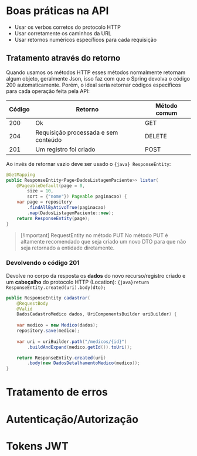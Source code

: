 # Boas práticas na API

- Usar os verbos corretos do protocolo HTTP
- Usar corretamente os caminhos da URL
- Usar retornos numéricos específicos para cada requisição

## Tratamento através do retorno

Quando usamos os métodos HTTP esses métodos normalmente retornam algum objeto, geralmente Json, isso faz com que o Spring devolva o código 200 automaticamente. Porém, o ideal seria retornar códigos específicos para cada operação feita pela API:


| Código | Retorno                              | Método comum |
| ------ | ------------------------------------ | ------------ |
| 200    | Ok                                   | GET          |
| 204    | Requisição processada e sem conteúdo | DELETE       |
| 201    | Um registro foi criado               | POST         |

Ao invés de retornar vazio deve ser usado o `{java} ResponseEntity`:

```java title:"Requisição GET" 
@GetMapping  
public ResponseEntity<Page<DadosListagemPaciente>> listar(
	@PageableDefault(page = 0,
		size = 10,
		sort = {"nome"}) Pageable paginacao) {  
    var page = repository
	    .findAllByAtivoTrue(paginacao)
	    .map(DadosListagemPaciente::new);
	return ResponseEntity(page);
}
```


> [!Important] RequestEntity no método PUT
> No método PUT é altamente recomendado que seja criado um novo DTO para que não seja retornado a entidade diretamente.

### Devolvendo o código 201

Devolve no corpo da resposta os **dados** do novo recurso/registro criado e um **cabeçalho** do protocolo HTTP (Location):
`{java}return ResponseEntity.created(uri).body(dto);`

```java 
public ResponseEntity cadastrar(
	@RequestBody 
	@Valid 
	DadosCadastroMedico dados, UriComponentsBuilder uriBuilder) {
	
	var medico = new Medico(dados);
	repository.save(medico);
	
	var uri = uriBuilder.path("/medicos/{id}")
		.buildAndExpand(medico.getId()).toUri();

	return ResponseEntity.created(uri)
		.body(new DadosDetalhamentoMedico(medico));
}
```

# Tratamento de erros



# Autenticação/Autorização



# Tokens JWT

